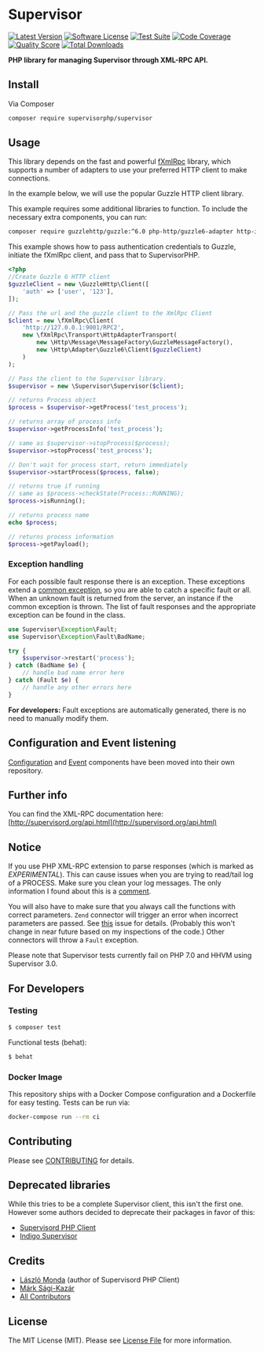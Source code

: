 # Supervisor

[![Latest Version](https://img.shields.io/github/release/supervisorphp/supervisor.svg?style=flat-square)](https://github.com/supervisorphp/supervisor/releases)
[![Software License](https://img.shields.io/badge/license-MIT-brightgreen.svg?style=flat-square)](LICENSE)
[![Test Suite](https://github.com/supervisorphp/supervisor/workflows/Test%20Suite/badge.svg?event=push)](https://github.com/supervisorphp/supervisor/actions)
[![Code Coverage](https://img.shields.io/scrutinizer/coverage/g/supervisorphp/supervisor.svg?style=flat-square)](https://scrutinizer-ci.com/g/supervisorphp/supervisor)
[![Quality Score](https://img.shields.io/scrutinizer/g/supervisorphp/supervisor.svg?style=flat-square)](https://scrutinizer-ci.com/g/supervisorphp/supervisor)
[![Total Downloads](https://img.shields.io/packagist/dt/supervisorphp/supervisor.svg?style=flat-square)](https://packagist.org/packages/supervisorphp/supervisor)

**PHP library for managing Supervisor through XML-RPC API.**

## Install

Via Composer

```bash
composer require supervisorphp/supervisor
```

## Usage

This library depends on the fast and powerful [fXmlRpc](https://github.com/lstrojny/fxmlrpc) library, which supports a number of adapters to use your preferred HTTP client to make connections.

In the example below, we will use the popular Guzzle HTTP client library.

This example requires some additional libraries to function. To include the necessary extra components, you can run:

```bash
composer require guzzlehttp/guzzle:^6.0 php-http/guzzle6-adapter http-interop/http-factory-guzzle php-http/httplug php-http/message
```

This example shows how to pass authentication credentials to Guzzle, initiate the fXmlRpc client, and pass that to SupervisorPHP.

```php
<?php
//Create Guzzle 6 HTTP client
$guzzleClient = new \GuzzleHttp\Client([
    'auth' => ['user', '123'],
]);

// Pass the url and the guzzle client to the XmlRpc Client
$client = new \fXmlRpc\Client(
    'http://127.0.0.1:9001/RPC2',
    new \fXmlRpc\Transport\HttpAdapterTransport(
        new \Http\Message\MessageFactory\GuzzleMessageFactory(),
        new \Http\Adapter\Guzzle6\Client($guzzleClient)
    )
);

// Pass the client to the Supervisor library.
$supervisor = new \Supervisor\Supervisor($client);

// returns Process object
$process = $supervisor->getProcess('test_process');

// returns array of process info
$supervisor->getProcessInfo('test_process');

// same as $supervisor->stopProcess($process);
$supervisor->stopProcess('test_process');

// Don't wait for process start, return immediately
$supervisor->startProcess($process, false);

// returns true if running
// same as $process->checkState(Process::RUNNING);
$process->isRunning();

// returns process name
echo $process;

// returns process information
$process->getPayload();
```

### Exception handling

For each possible fault response there is an exception. These exceptions extend a [common exception](src/Exception/Fault.php), so you are able to catch a specific fault or all. When an unknown fault is returned from the server, an instance if the common exception is thrown. The list of fault responses and the appropriate exception can be found in the class.

``` php
use Supervisor\Exception\Fault;
use Supervisor\Exception\Fault\BadName;

try {
	$supervisor->restart('process');
} catch (BadName $e) {
	// handle bad name error here
} catch (Fault $e) {
	// handle any other errors here
}
```

**For developers:** Fault exceptions are automatically generated, there is no need to manually modify them.


## Configuration and Event listening

[Configuration](https://github.com/supervisorphp/configuration) and [Event](https://github.com/supervisorphp/event) components have been moved into their own repository.


## Further info

You can find the XML-RPC documentation here:
[http://supervisord.org/api.html](http://supervisord.org/api.html)


## Notice

If you use PHP XML-RPC extension to parse responses (which is marked as *EXPERIMENTAL*). This can cause issues when you are trying to read/tail log of a PROCESS. Make sure you clean your log messages. The only information I found about this is a [comment](http://www.php.net/function.xmlrpc-decode#44213).

You will also have to make sure that you always call the functions with correct parameters. `Zend` connector will trigger an error when incorrect parameters are passed. See [this](https://github.com/zendframework/zf2/issues/6455) issue for details. (Probably this won't change in near future based on my inspections of the code.) Other connectors will throw a `Fault` exception.

Please note that Supervisor tests currently fail on PHP 7.0 and HHVM using Supervisor 3.0.

## For Developers

### Testing

```bash
$ composer test
```

Functional tests (behat):

```bash
$ behat
```

### Docker Image

This repository ships with a Docker Compose configuration and a Dockerfile for easy testing. Tests can be run via:

```bash
docker-compose run --rm ci
```

## Contributing

Please see [CONTRIBUTING](CONTRIBUTING.md) for details.


## Deprecated libraries

While this tries to be a complete Supervisor client, this isn't the first one. However some authors decided to deprecate their packages in favor of this:

- [Supervisord PHP Client](https://github.com/mondalaci/supervisord-php-client)
- [Indigo Supervisor](https://github.com/indigophp/supervisor)


## Credits

- [László Monda](https://github.com/mondalaci) (author of Supervisord PHP Client)
- [Márk Sági-Kazár](https://github.com/sagikazarmark)
- [All Contributors](https://github.com/supervisorphp/supervisor/contributors)


## License

The MIT License (MIT). Please see [License File](LICENSE) for more information.
